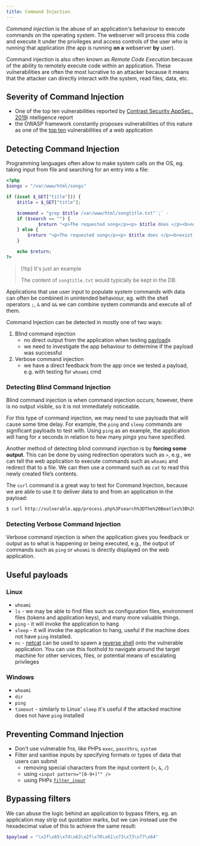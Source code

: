 ```yaml
---
title: Command Injection
---
```


_Command injection_ is the abuse of an application's behaviour to execute commands on the operating system. The webserver will process this code and execute it under the privileges and access controls of the user who is running that application (the app is running **on a** webserver **by** user).

Command injection is also often known as _Remote Code Execution_ because of the ability to remotely execute code within an application. These vulnerabilities are often the most lucrative to an attacker because it means that the attacker can directly interact with the system, read files, data, etc.

## Severity of Command Injection

- One of the top ten vulnerabilities reported by [Contrast Security AppSec., 2019](https://www.contrastsecurity.com/security-influencers/insights-appsec-intelligence-report)i ntelligence report
- the OWASP framework constantly proposes vulnerabilities of this nature as one of the [top ten](https://owasp.org/www-project-top-ten/) vulnerabilities of a web application

## Detecting Command Injection

Programming languages often allow to make system calls on the OS, eg. taking input from file and searching for an entry into a file:

```php
<?php
$songs = "/var/www/html/songs"

if (isset $_GET["title"])) {
	$title = $_GET["title"];

	$command = "grep $title /var/www/html/songtitle.txt"`;` -
	if ($search == "") {
			$return "<p>The requested song</p><p> $title does </p><b>not</b><p> exist!</p>";
	} else {
		$return "<p>The requested song</p><p> $title does </p><b>exist!</b>";
	}

	echo $return;
?>
```

> [!tip] It's just an example
>
> The content of `songtitle.txt` would typically be kept in the DB.

Applications that use user input to populate system commands with data can often be combined in unintended behaviour, eg. with the shell operators `;`, `&` and `&&` we can combine system commands and execute all of them.

Command Injection can be detected in mostly one of two ways:

1.  Blind command injection
    - no direct output from the application when testing [payload](/Knowledge/OffSec/glossary/payload.md)s
    - we need to investigate the app behaviour to determine if the payload was successful
2.  Verbose command injection
    - we have a direct feedback from the app once we tested a payload, e.g. with testing for `whoami` cmd

### Detecting Blind Command Injection

Blind command injection is when command injection occurs; however, there is no output visible, so it is not immediately noticeable.

For this type of command injection, we may need to use payloads that will cause some time delay. For example, the `ping` and `sleep` commands are significant payloads to test with. Using `ping` as an example, the application will hang for *x* seconds in relation to how many *pings* you have specified.

Another method of detecting blind command injection is by **forcing some output**. This can be done by using redirection operators such as `>`, e.g., we can tell the web application to execute commands such as `whoami` and redirect that to a file. We can then use a command such as `cat` to read this newly created file’s contents.

The `curl` command is a great way to test for Command Injection, because we are able to use it to deliver data to and from an application in the payload:

```sh
$ curl http://vulnerable.app/process.php%3Fsearch%3DThe%20Beatles%3B%20whoami`
```

### Detecting Verbose Command Injection

Verbose command injection is when the application gives you feedback or output as to what is happening or being executed, e.g., the output of commands such as `ping` or `whoami` is directly displayed on the web application.

## Useful payloads

### Linux

- `whoami`
- `ls` - we may be able to find files such as configuration files, environment files (tokens and application keys), and many more valuable things.
- `ping` - it will invoke the application to hang
- `sleep` - it will invoke the application to hang, useful if the machine does not have `ping` installed.
- `nc` - [netcat](/Knowledge/OffSec/tools/netcat.md) can be used to spawn a [reverse shell](/reverse%20shell) onto the vulnerable application. You can use this foothold to navigate around the target machine for other services, files, or potential means of escalating privileges

### Windows

- `whoami`
- `dir`
- `ping`
- `timeout` - similarly to Linux' `sleep` it's useful if the attacked machine does not have `ping` installed

## Preventing Command Injection

- Don't use vulnerable fns, like PHPs `exec`, `passthru`, `system`
- Filter and sanitise inputs by specifying formats or types of data that users can submit
  - removing special characters from the input content (`>`, `&`, `/`)
  - using `<input pattern="[0-9+]"" />`
  - using PHPs [`filter_input`](https://www.php.net/manual/en/function.filter-input.php)

## Bypassing filters

We can abuse the logic behind an application to bypass filters, eg. an application may strip out quotation marks, but we can instead use the hexadecimal value of this to achieve the same result:

```php
$payload = "\x2f\x65\x74\x63\x2f\x70\x61\x73\x73\x77\x64"
```
